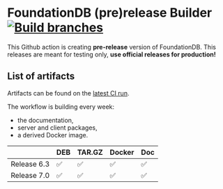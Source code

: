 # FoundationDB (pre)release Builder [![Build branches](https://github.com/PierreZ/fdb-release-builder/actions/workflows/fdb-release.yml/badge.svg)](https://github.com/PierreZ/fdb-release-builder/actions/workflows/fdb-release.yml)

This Github action is creating **pre-release** version of FoundationDB. This releases are meant for testing only, **use official releases for production!**

## List of artifacts

Artifacts can be found on the [latest CI run](https://github.com/PierreZ/fdb-prerelease-builder/actions/workflows/fdb-release.yml).

The workflow is building every week:

* the documentation,
* server and client packages,
* a derived Docker image.

|             	| DEB 	| TAR.GZ 	| Docker 	| Doc 	|
|-------------	|-----	|--------	|--------	|-----	|
| Release 6.3 	| ✅   	| ✅      	| ✅       	| ✅   	|
| Release 7.0 	| ✅   	| ✅      	| ✅     	| ✅   	|